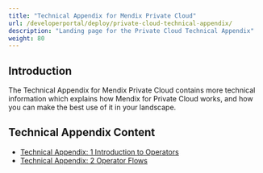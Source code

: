 ```yaml
---
title: "Technical Appendix for Mendix Private Cloud"
url: /developerportal/deploy/private-cloud-technical-appendix/
description: "Landing page for the Private Cloud Technical Appendix"
weight: 80
---
```


## Introduction

The Technical Appendix for Mendix Private Cloud contains more technical information which explains how Mendix for Private Cloud works, and how you can make the best use of it in your landscape.

## Technical Appendix Content

* [Technical Appendix: 1 Introduction to Operators](/developerportal/deploy/private-cloud-technical-appendix-01/)
* [Technical Appendix: 2 Operator Flows](/developerportal/deploy/private-cloud-technical-appendix-02/)
